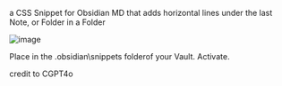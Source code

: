 a CSS Snippet for Obsidian MD that adds horizontal lines under the last Note, or Folder in a Folder

![image](https://github.com/user-attachments/assets/054b719d-15ee-4d9a-a0ad-a74254b2307e)

Place in the .obsidian\snippets folderof your Vault.
Activate.

credit to CGPT4o
